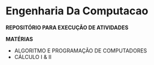 # Engenharia Da Computacao

**REPOSITÓRIO PARA EXECUÇÃO DE ATIVIDADES**

**MATÉRIAS**

- ALGORITMO E PROGRAMAÇÃO DE COMPUTADORES
- CÁLCULO I & II 

